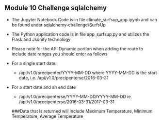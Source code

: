 ##  Module 10 Challenge  sqlalchemy
-  The Jupyter Notebook Code is in file climate_surfsup_app.ipynb and can be found under sqlalchemy-challenge/SurfsUp
-  The Python application code is in file app_surfsup.py and utilizes the Flask and Jsonify technology
-  Please note for the API Dynamic portion when adding the route to include date ranges you should enter as follows
  -  For a single start date:
      -  /api/v1.0/precipenter/YYYY-MM-DD  where YYYY-MM-DD is the start date, i.e. /api/v1.0/precipenterse/2016-03-31
-  For a start date and an end date        
    -  /api/v1.0/precipenterse/YYYY-MM-DD/YYYY-MM-DD ie. /api/v1.0/precipenterse/2016-03-31/2017-03-31

      ###Data that is returned will include
      Maximum Temperature,  Minimum Temperature,  Average Temperature
